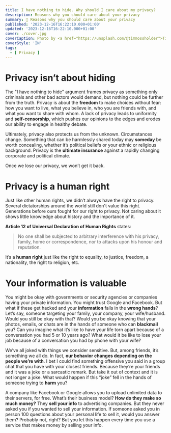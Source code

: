 ```yaml
---
title: I have nothing to hide. Why should I care about my privacy?
description: Reasons why you should care about your privacy
summary: 👀 Reasons why you should care about your privacy
published: '2023-12-16T16:22:10.000+01:00'
updated: '2023-12-16T16:22:10.000+01:00'
cover: ./cover.jpg
coverCaption: Photo by <a href="https://unsplash.com/@timmossholder">Tim Mossholder</a> on <a href="https://unsplash.com/photos/grayscale-photo-of-black-and-white-wooden-sign-0zRt0bQysMw">Unsplash</a>
coverStyle: 'IN'
tags:
  - [ Privacy ]
---
```


# Privacy isn’t about hiding
The "I have nothing to hide" argument frames privacy as something only criminals and other bad actors would demand, but nothing could be further from the truth.
Privacy is about the **freedom** to make choices without fear: how you want to live, what you believe in, who you are friends with, and what you want to share with whom.
A lack of privacy leads to uniformity and **self-censorship**, which pushes our opinions to the edges and erodes our ability to engage in healthy debate.

Ultimately, privacy also protects us from the unknown.
Circumstances change.
Something that can be harmlessly shared today may **someday** be worth concealing, whether it’s political beliefs or your ethnic or religious background.
Privacy is the **ultimate insurance** against a rapidly changing corporate and political climate.

Once we lose our privacy, we won’t get it back.


# Privacy is a human right
Just like other human rights, we didn’t always have the right to privacy.
Several dictatorships around the world still don't value this right.
Generations before ours fought for our right to privacy.
Not caring about it shows little knowledge about history and the importance of it.

**Article 12 of Universal Declaration of Human Rights** states: 
> No one shall be subjected to arbitrary interference with his privacy, family, home
or correspondence, nor to attacks upon his honour and reputation.
<!-- Source: https://www.un.org/sites/un2.un.org/files/2021/03/udhr.pdf -->

It’s a **human right** just like the right to equality, to justice, freedom, a nationality, the right to religion, etc.


# Your information is valuable
You might be okay with governments or security agencies or companies having your private information.
You might trust Google and Facebook.
But what if these get hacked and your **information** falls in the **wrong hands**?
Let’s say, someone targeting your family, your company, your wife/husband.
Would you still be okay with that? Would you be okay knowing that your photos, emails, or chats are in the hands of someone who can **blackmail** you?
Can you imagine what it’s like to have your life torn apart because of a conversation you had 5 or 10 years ago?
What would it be like to lose your job because of a conversation you had by phone with your wife?

We’ve all joked with things we consider sensitive.
But, among friends, it’s something we all do.
In fact, **our behavior changes depending on the people we’re with**.
I bet I could find something offensive you said in a group chat that you have with your closest friends.
Because they’re your friends and it was a joke or a sarcastic remark.
But take it out of context and it is not longer a joke.
What would happen if this “joke” fell in the hands of someone trying to **harm** you?

A company like Facebook or Google allows you to upload unlimited data to their servers, for free.
What’s their business model?
**How do they make so much money?**
They **sell your info** to advertising companies.
But they never asked you if you wanted to sell your information.
If someone asked you in person 100 questions about your personal life to sell it, would you answer them?
Probably not, right?
But you let this happen every time you use a service that makes money by selling your info.
